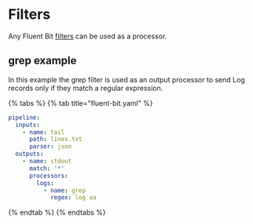 # Filters

Any Fluent Bit [filters](../../filters/README.md) can be used as a processor.

## grep example

In this example the grep filter is used as an output processor to send Log records only if they match a regular expression.

{% tabs %}
{% tab title="fluent-bit.yaml" %}

```yaml
pipeline:
  inputs:
    - name: tail
      path: lines.txt
      parser: json
  outputs:
    - name: stdout
      match: '*'
      processors:
        logs:
          - name: grep
            regex: log aa
```

{% endtab %}
{% endtabs %}
